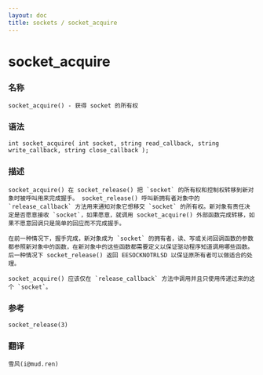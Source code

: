 ```yaml
---
layout: doc
title: sockets / socket_acquire
---
```

# socket_acquire

### 名称

    socket_acquire() - 获得 socket 的所有权

### 语法

    int socket_acquire( int socket, string read_callback, string write_callback, string close_callback );

### 描述

    socket_acquire() 在 socket_release() 把 `socket` 的所有权和控制权转移到新对象时被呼叫用来完成握手。 socket_release() 呼叫新拥有者对象中的 `release_callback` 方法用来通知对象它想移交 `socket` 的所有权。新对象有责任决定是否愿意接收 `socket`，如果愿意，就调用 socket_acquire() 外部函数完成转移，如果不愿意回调只是简单的回应而不完成握手。

    在前一种情况下，握手完成，新对象成为 `socket` 的拥有者，读、写或关闭回调函数的参数都参照新对象中的函数，在新对象中的这些函数都需要定义以保证驱动程序知道调用哪些函数。后一种情况下 socket_release() 返回 EESOCKNOTRLSD 以保证原所有者可以做适合的处理。

    socket_acquire() 应该仅在 `release_callback` 方法中调用并且只使用传递过来的这个 `socket`。

### 参考

    socket_release(3)

### 翻译 ###

    雪风(i@mud.ren)
